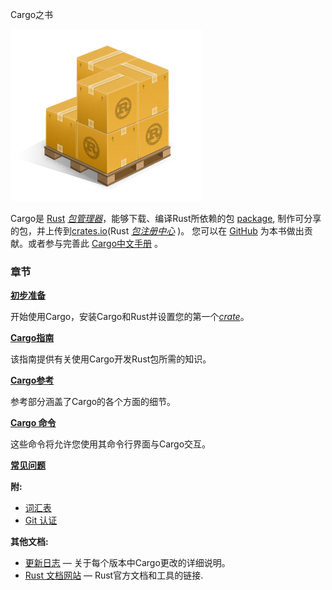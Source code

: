 Cargo之书

![Cargo Logo](images/Cargo-Logo-Small.png)

Cargo是 [Rust] [*包管理器*][def-package-manager]，能够下载、编译Rust所依赖的包 [package][def-package],
制作可分享的包，并上传到[crates.io](Rust [*包注册中心*][def-package-registry] )。 
您可以在 [GitHub] 为本书做出贡献。或者参与完善此 [Cargo中文手册][CargoCnBook] 。


### 章节

**[初步准备](getting-started/index.md)**

开始使用Cargo，安装Cargo和Rust并设置您的第一个[*crate*][def-crate]。

**[Cargo指南](guide/index.md)**

该指南提供有关使用Cargo开发Rust包所需的知识。

**[Cargo参考](reference/index.md)**

参考部分涵盖了Cargo的各个方面的细节。

**[Cargo 命令](commands/index.md)**

这些命令将允许您使用其命令行界面与Cargo交互。

**[常见问题](faq.md)**

**附:**
* [词汇表](appendix/glossary.md)
* [Git 认证](appendix/git-authentication.md)

**其他文档:**
* [更新日志](https://github.com/rust-lang/cargo/blob/master/CHANGELOG.md) —
  关于每个版本中Cargo更改的详细说明。
* [Rust 文档网站](https://doc.rust-lang.org/) —
  Rust官方文档和工具的链接.

[def-crate]:            ./appendix/glossary.md#crate            '"crate" (glossary entry)'
[def-package]:          ./appendix/glossary.md#package          '"package" (glossary entry)'
[def-package-manager]:  ./appendix/glossary.md#package-manager  '"package manager" (glossary entry)'
[def-package-registry]: ./appendix/glossary.md#package-registry '"package registry" (glossary entry)'
[rust]: https://www.rust-lang.org/
[crates.io]: https://crates.io/
[GitHub]: https://github.com/rust-lang/cargo/tree/master/src/doc
[CargoCnBook]: https://github.com/VectorWorkshopBaoErJie/CargoDocTranslate
